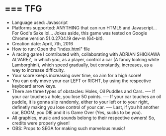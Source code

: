 ===
TFG
===
- Language used: Javascript
- Platforms supported: ANYTHING that can run HTML5 and Javascript... For God's Sake lol... Jokes aside, this game was tested on Google Chrome version 51.0.2704.19 dev-m (64-bit).
- Creation date: April, 7th, 2016
- How to run: Open the "index.html" file
- A racing game I contributed with, collaborating with ADRIAN SHIOKAWA ALVAREZ, in which you, as a player, control a car (A fancy looking white Lamborghini), which speed gradually, but constantly, increases, as a way to increase difficulty.
- Your score keeps increasing over time, so aim for a high score!
- You can only move your car LEFT or RIGHT, by using the respective keyboard arrow keys.
- There are three types of obstacles: Holes, Oil Puddles and Cars.
--- If your car touches a hole, you lose 50 points.
--- If your car touches an oil puddle, it is gonna slip randomly, either to your left or to your right, definetly making you lose control of your car.
--- Last, if you hit another car, BOOM, you DIE and it is Game Over (Yes, sucks to be you).
- All graphics, music and sounds belong to their respective owners! So, credits were properly given!
- OBS: Props to SEGA for making such marvelous music!